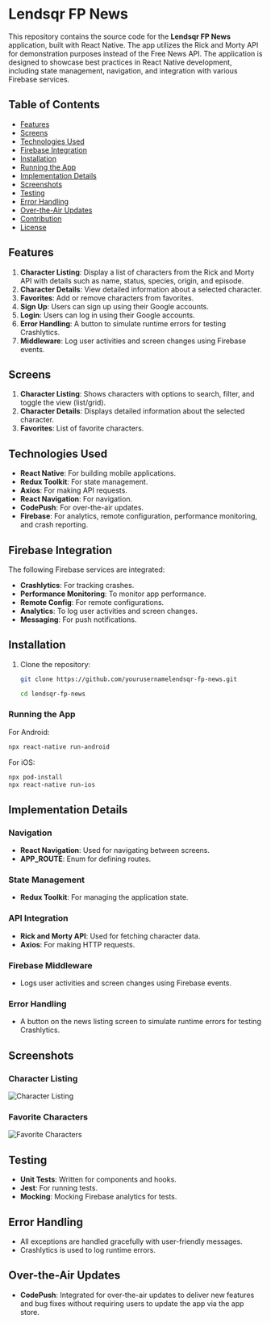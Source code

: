 # Lendsqr FP News

This repository contains the source code for the **Lendsqr FP News** application, built with React Native. The app utilizes the Rick and Morty API for demonstration purposes instead of the Free News API. The application is designed to showcase best practices in React Native development, including state management, navigation, and integration with various Firebase services.

## Table of Contents

- [Features](#features)
- [Screens](#screens)
- [Technologies Used](#technologies-used)
- [Firebase Integration](#firebase-integration)
- [Installation](#installation)
- [Running the App](#running-the-app)
- [Implementation Details](#implementation-details)
- [Screenshots](#screenshots)
- [Testing](#testing)
- [Error Handling](#error-handling)
- [Over-the-Air Updates](#over-the-air-updates)
- [Contribution](#contribution)
- [License](#license)

## Features

1. **Character Listing**: Display a list of characters from the Rick and Morty API with details such as name, status, species, origin, and episode.
2. **Character Details**: View detailed information about a selected character.
3. **Favorites**: Add or remove characters from favorites.
4. **Sign Up**: Users can sign up using their Google accounts.
5. **Login**: Users can log in using their Google accounts.
6. **Error Handling**: A button to simulate runtime errors for testing Crashlytics.
7. **Middleware**: Log user activities and screen changes using Firebase events.

## Screens

1. **Character Listing**: Shows characters with options to search, filter, and toggle the view (list/grid).
2. **Character Details**: Displays detailed information about the selected character.
3. **Favorites**: List of favorite characters.

## Technologies Used

- **React Native**: For building mobile applications.
- **Redux Toolkit**: For state management.
- **Axios**: For making API requests.
- **React Navigation**: For navigation.
- **CodePush**: For over-the-air updates.
- **Firebase**: For analytics, remote configuration, performance monitoring, and crash reporting.

## Firebase Integration

The following Firebase services are integrated:

- **Crashlytics**: For tracking crashes.
- **Performance Monitoring**: To monitor app performance.
- **Remote Config**: For remote configurations.
- **Analytics**: To log user activities and screen changes.
- **Messaging**: For push notifications.

## Installation

1. Clone the repository:

   ```sh
   git clone https://github.com/yourusernamelendsqr-fp-news.git

   cd lendsqr-fp-news
   ```

### Running the App

For Android:

```sh
npx react-native run-android
```

For iOS:

```sh
npx pod-install
npx react-native run-ios
```

## Implementation Details

### Navigation

- **React Navigation**: Used for navigating between screens.
- **APP_ROUTE**: Enum for defining routes.

### State Management

- **Redux Toolkit**: For managing the application state.

### API Integration

- **Rick and Morty API**: Used for fetching character data.
- **Axios**: For making HTTP requests.

### Firebase Middleware

- Logs user activities and screen changes using Firebase events.

### Error Handling

- A button on the news listing screen to simulate runtime errors for testing Crashlytics.

## Screenshots

### Character Listing

![Character Listing](./src/assets/character-list.png)

### Favorite Characters

![Favorite Characters](./src/assets/favorite-list.png)

## Testing

- **Unit Tests**: Written for components and hooks.
- **Jest**: For running tests.
- **Mocking**: Mocking Firebase analytics for tests.

## Error Handling

- All exceptions are handled gracefully with user-friendly messages.
- Crashlytics is used to log runtime errors.

## Over-the-Air Updates

- **CodePush**: Integrated for over-the-air updates to deliver new features and bug fixes without requiring users to update the app via the app store.

